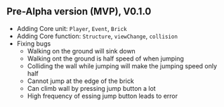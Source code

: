 ## Pre-Alpha version (MVP), V0.1.0
- Adding Core unit: `Player`, `Event`, `Brick`
- Adding Core function: `Structure`, `viewChange`, `collision`
- Fixing bugs
    - Walking on the ground will sink down
    - Walking ont the ground is half speed of when jumping
    - Colliding the wall while jumping will make the jumping speed only half
    - Cannot jump at the edge of the brick
    - Can climb wall by pressing jump button a lot
    - High frequency of essing jump button leads to error